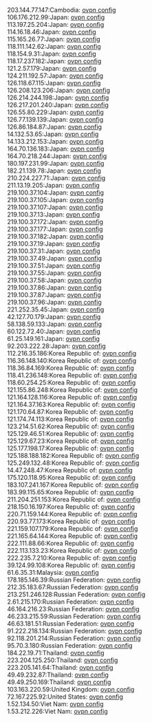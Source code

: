 203.144.77.147:Cambodia: [ovpn config](vpn/203_144_77_147.ovpn)  
106.176.212.99:Japan: [ovpn config](vpn/106_176_212_99.ovpn)  
113.197.25.204:Japan: [ovpn config](vpn/113_197_25_204.ovpn)  
114.16.18.46:Japan: [ovpn config](vpn/114_16_18_46.ovpn)  
115.165.26.77:Japan: [ovpn config](vpn/115_165_26_77.ovpn)  
118.111.142.62:Japan: [ovpn config](vpn/118_111_142_62.ovpn)  
118.154.9.31:Japan: [ovpn config](vpn/118_154_9_31.ovpn)  
118.17.237.182:Japan: [ovpn config](vpn/118_17_237_182.ovpn)  
121.2.57.179:Japan: [ovpn config](vpn/121_2_57_179.ovpn)  
124.211.192.57:Japan: [ovpn config](vpn/124_211_192_57.ovpn)  
126.118.67.115:Japan: [ovpn config](vpn/126_118_67_115.ovpn)  
126.208.123.206:Japan: [ovpn config](vpn/126_208_123_206.ovpn)  
126.214.244.198:Japan: [ovpn config](vpn/126_214_244_198.ovpn)  
126.217.201.240:Japan: [ovpn config](vpn/126_217_201_240.ovpn)  
126.55.80.229:Japan: [ovpn config](vpn/126_55_80_229.ovpn)  
126.77.139.139:Japan: [ovpn config](vpn/126_77_139_139.ovpn)  
126.86.184.87:Japan: [ovpn config](vpn/126_86_184_87.ovpn)  
14.132.53.65:Japan: [ovpn config](vpn/14_132_53_65.ovpn)  
14.133.212.153:Japan: [ovpn config](vpn/14_133_212_153.ovpn)  
164.70.136.183:Japan: [ovpn config](vpn/164_70_136_183.ovpn)  
164.70.218.244:Japan: [ovpn config](vpn/164_70_218_244.ovpn)  
180.197.231.99:Japan: [ovpn config](vpn/180_197_231_99.ovpn)  
182.21.139.78:Japan: [ovpn config](vpn/182_21_139_78.ovpn)  
210.224.227.71:Japan: [ovpn config](vpn/210_224_227_71.ovpn)  
211.13.19.205:Japan: [ovpn config](vpn/211_13_19_205.ovpn)  
219.100.37.104:Japan: [ovpn config](vpn/219_100_37_104.ovpn)  
219.100.37.105:Japan: [ovpn config](vpn/219_100_37_105.ovpn)  
219.100.37.107:Japan: [ovpn config](vpn/219_100_37_107.ovpn)  
219.100.37.13:Japan: [ovpn config](vpn/219_100_37_13.ovpn)  
219.100.37.172:Japan: [ovpn config](vpn/219_100_37_172.ovpn)  
219.100.37.177:Japan: [ovpn config](vpn/219_100_37_177.ovpn)  
219.100.37.182:Japan: [ovpn config](vpn/219_100_37_182.ovpn)  
219.100.37.19:Japan: [ovpn config](vpn/219_100_37_19.ovpn)  
219.100.37.31:Japan: [ovpn config](vpn/219_100_37_31.ovpn)  
219.100.37.49:Japan: [ovpn config](vpn/219_100_37_49.ovpn)  
219.100.37.51:Japan: [ovpn config](vpn/219_100_37_51.ovpn)  
219.100.37.55:Japan: [ovpn config](vpn/219_100_37_55.ovpn)  
219.100.37.58:Japan: [ovpn config](vpn/219_100_37_58.ovpn)  
219.100.37.86:Japan: [ovpn config](vpn/219_100_37_86.ovpn)  
219.100.37.87:Japan: [ovpn config](vpn/219_100_37_87.ovpn)  
219.100.37.96:Japan: [ovpn config](vpn/219_100_37_96.ovpn)  
221.252.35.45:Japan: [ovpn config](vpn/221_252_35_45.ovpn)  
42.127.70.179:Japan: [ovpn config](vpn/42_127_70_179.ovpn)  
58.138.59.133:Japan: [ovpn config](vpn/58_138_59_133.ovpn)  
60.122.72.40:Japan: [ovpn config](vpn/60_122_72_40.ovpn)  
61.25.149.161:Japan: [ovpn config](vpn/61_25_149_161.ovpn)  
92.203.222.28:Japan: [ovpn config](vpn/92_203_222_28.ovpn)  
112.216.35.186:Korea Republic of: [ovpn config](vpn/112_216_35_186.ovpn)  
116.36.148.140:Korea Republic of: [ovpn config](vpn/116_36_148_140.ovpn)  
118.36.84.169:Korea Republic of: [ovpn config](vpn/118_36_84_169.ovpn)  
118.41.236.148:Korea Republic of: [ovpn config](vpn/118_41_236_148.ovpn)  
118.60.254.25:Korea Republic of: [ovpn config](vpn/118_60_254_25.ovpn)  
121.155.86.248:Korea Republic of: [ovpn config](vpn/121_155_86_248.ovpn)  
121.164.128.116:Korea Republic of: [ovpn config](vpn/121_164_128_116.ovpn)  
121.164.37.163:Korea Republic of: [ovpn config](vpn/121_164_37_163.ovpn)  
121.170.64.87:Korea Republic of: [ovpn config](vpn/121_170_64_87.ovpn)  
121.174.74.113:Korea Republic of: [ovpn config](vpn/121_174_74_113.ovpn)  
123.214.51.62:Korea Republic of: [ovpn config](vpn/123_214_51_62.ovpn)  
125.129.46.51:Korea Republic of: [ovpn config](vpn/125_129_46_51.ovpn)  
125.129.67.23:Korea Republic of: [ovpn config](vpn/125_129_67_23.ovpn)  
125.177.198.17:Korea Republic of: [ovpn config](vpn/125_177_198_17.ovpn)  
125.188.188.182:Korea Republic of: [ovpn config](vpn/125_188_188_182.ovpn)  
125.249.132.48:Korea Republic of: [ovpn config](vpn/125_249_132_48.ovpn)  
14.47.248.47:Korea Republic of: [ovpn config](vpn/14_47_248_47.ovpn)  
175.120.118.95:Korea Republic of: [ovpn config](vpn/175_120_118_95.ovpn)  
183.107.241.167:Korea Republic of: [ovpn config](vpn/183_107_241_167.ovpn)  
183.99.115.65:Korea Republic of: [ovpn config](vpn/183_99_115_65.ovpn)  
211.204.251.153:Korea Republic of: [ovpn config](vpn/211_204_251_153.ovpn)  
218.150.16.197:Korea Republic of: [ovpn config](vpn/218_150_16_197.ovpn)  
220.71.159.144:Korea Republic of: [ovpn config](vpn/220_71_159_144.ovpn)  
220.93.77.173:Korea Republic of: [ovpn config](vpn/220_93_77_173.ovpn)  
221.159.107.179:Korea Republic of: [ovpn config](vpn/221_159_107_179.ovpn)  
221.165.64.144:Korea Republic of: [ovpn config](vpn/221_165_64_144.ovpn)  
222.111.88.66:Korea Republic of: [ovpn config](vpn/222_111_88_66.ovpn)  
222.113.133.23:Korea Republic of: [ovpn config](vpn/222_113_133_23.ovpn)  
222.235.7.210:Korea Republic of: [ovpn config](vpn/222_235_7_210.ovpn)  
39.124.99.108:Korea Republic of: [ovpn config](vpn/39_124_99_108.ovpn)  
61.6.35.31:Malaysia: [ovpn config](vpn/61_6_35_31.ovpn)  
178.185.146.39:Russian Federation: [ovpn config](vpn/178_185_146_39.ovpn)  
212.35.183.67:Russian Federation: [ovpn config](vpn/212_35_183_67.ovpn)  
213.251.246.128:Russian Federation: [ovpn config](vpn/213_251_246_128.ovpn)  
2.61.215.170:Russian Federation: [ovpn config](vpn/2_61_215_170.ovpn)  
46.164.216.23:Russian Federation: [ovpn config](vpn/46_164_216_23.ovpn)  
46.233.215.59:Russian Federation: [ovpn config](vpn/46_233_215_59.ovpn)  
46.63.181.51:Russian Federation: [ovpn config](vpn/46_63_181_51.ovpn)  
91.222.218.134:Russian Federation: [ovpn config](vpn/91_222_218_134.ovpn)  
92.118.201.214:Russian Federation: [ovpn config](vpn/92_118_201_214.ovpn)  
95.70.3.180:Russian Federation: [ovpn config](vpn/95_70_3_180.ovpn)  
184.22.19.71:Thailand: [ovpn config](vpn/184_22_19_71.ovpn)  
223.204.125.250:Thailand: [ovpn config](vpn/223_204_125_250.ovpn)  
223.205.141.64:Thailand: [ovpn config](vpn/223_205_141_64.ovpn)  
49.49.232.87:Thailand: [ovpn config](vpn/49_49_232_87.ovpn)  
49.49.250.169:Thailand: [ovpn config](vpn/49_49_250_169.ovpn)  
103.163.220.59:United Kingdom: [ovpn config](vpn/103_163_220_59.ovpn)  
72.167.225.92:United States: [ovpn config](vpn/72_167_225_92.ovpn)  
1.52.134.50:Viet Nam: [ovpn config](vpn/1_52_134_50.ovpn)  
1.53.212.226:Viet Nam: [ovpn config](vpn/1_53_212_226.ovpn)  
